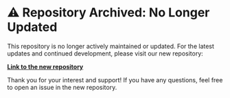 # ⚠️ Repository Archived: No Longer Updated

This repository is no longer actively maintained or updated. For the latest updates and continued development, please visit our new repository:

[**Link to the new repository**]([https://github.com/your-new-repository](https://github.com/lbsocial/data-analysis-with-generative-ai))

Thank you for your interest and support! If you have any questions, feel free to open an issue in the new repository.
